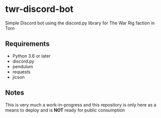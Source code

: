 # twr-discord-bot
Simple Discord bot using the discord.py library for The War Rig faction in Torn

## Requirements
 - Python 3.6 or later
 - discord.py
 - pendulum
 - requests
 - jicson

## Notes
This is very much a work-in-progress and this repository is only here as a means to deploy and is **NOT** ready for public consumption